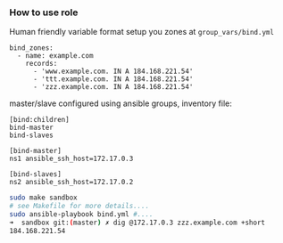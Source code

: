 
### How to use role

Human friendly variable format setup you zones at `group_vars/bind.yml`

```
bind_zones:
  - name: example.com
    records: 
      - 'www.example.com. IN A 184.168.221.54'
      - 'ttt.example.com. IN A 184.168.221.54'
      - 'zzz.example.com. IN A 184.168.221.54'
```

master/slave configured using ansible groups, inventory file:

```
[bind:children]
bind-master
bind-slaves

[bind-master]
ns1 ansible_ssh_host=172.17.0.3

[bind-slaves]
ns2 ansible_ssh_host=172.17.0.2
```

```bash
sudo make sandbox
# see Makefile for more details....
sudo ansible-playbook bind.yml #....
➜  sandbox git:(master) ✗ dig @172.17.0.3 zzz.example.com +short
184.168.221.54
```
